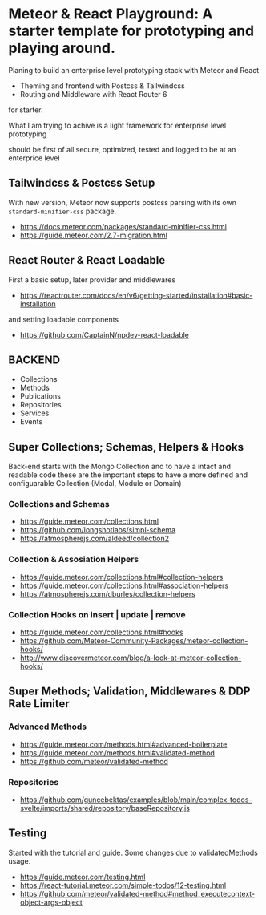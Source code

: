 # Meteor & React Playground: A starter template for prototyping and playing around.

Planing to build an enterprise level prototyping stack with Meteor and React

- Theming and frontend with Postcss & Tailwindcss
- Routing and Middleware with React Router 6

for starter.

What I am trying to achive is a light framework for enterprise level prototyping

should be first of all secure, optimized, tested and logged to be at an enterprice level

## Tailwindcss & Postcss Setup

With new version, Meteor now supports postcss parsing with its own `standard-minifier-css` package.

- https://docs.meteor.com/packages/standard-minifier-css.html
- https://guide.meteor.com/2.7-migration.html

## React Router & React Loadable

First a basic setup, later provider and middlewares

- https://reactrouter.com/docs/en/v6/getting-started/installation#basic-installation

and setting loadable components

- https://github.com/CaptainN/npdev-react-loadable

## BACKEND

- Collections
- Methods
- Publications
- Repositories
- Services
- Events

## Super Collections; Schemas, Helpers & Hooks

Back-end starts with the Mongo Collection and to have a intact and readable code these are the important steps to have a more defined and configuarable Collection (Modal, Module or Domain)

### Collections and Schemas

- https://guide.meteor.com/collections.html
- https://github.com/longshotlabs/simpl-schema
- https://atmospherejs.com/aldeed/collection2

### Collection & Assosiation Helpers

- https://guide.meteor.com/collections.html#collection-helpers
- https://guide.meteor.com/collections.html#association-helpers
- https://atmospherejs.com/dburles/collection-helpers

### Collection Hooks on insert | update | remove

- https://guide.meteor.com/collections.html#hooks
- https://github.com/Meteor-Community-Packages/meteor-collection-hooks/
- http://www.discovermeteor.com/blog/a-look-at-meteor-collection-hooks/

## Super Methods; Validation, Middlewares & DDP Rate Limiter

### Advanced Methods

- https://guide.meteor.com/methods.html#advanced-boilerplate
- https://guide.meteor.com/methods.html#validated-method
- https://github.com/meteor/validated-method

### Repositories

- https://github.com/guncebektas/examples/blob/main/complex-todos-svelte/imports/shared/repository/baseRepository.js

## Testing

Started with the tutorial and guide. Some changes due to validatedMethods usage.

- https://guide.meteor.com/testing.html
- https://react-tutorial.meteor.com/simple-todos/12-testing.html
- https://github.com/meteor/validated-method#method_executecontext-object-args-object
